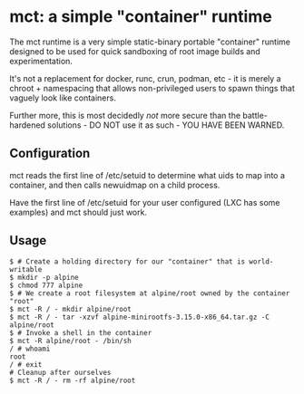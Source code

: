 # mct: a simple "container" runtime

The mct runtime is a very simple static-binary portable "container" runtime designed to be used for quick sandboxing of root image builds and experimentation.

It's not a replacement for docker, runc, crun, podman, etc - it is merely a chroot + namespacing that allows non-privileged users to spawn things that vaguely look like containers.

Further more, this is most decidedly *not* more secure than the battle-hardened solutions - DO NOT use it as such - YOU HAVE BEEN WARNED.

## Configuration

mct reads the first line of /etc/setuid to determine what uids to map into a container, and then calls newuidmap on a child process.

Have the first line of /etc/setuid for your user configured (LXC has some examples) and mct should just work.

## Usage

```console
$ # Create a holding directory for our "container" that is world-writable
$ mkdir -p alpine
$ chmod 777 alpine
$ # We create a root filesystem at alpine/root owned by the container "root"
$ mct -R / - mkdir alpine/root
$ mct -R / - tar -xzvf alpine-minirootfs-3.15.0-x86_64.tar.gz -C alpine/root
$ # Invoke a shell in the container
$ mct -R alpine/root - /bin/sh
/ # whoami
root
/ # exit
# Cleanup after ourselves
$ mct -R / - rm -rf alpine/root
```